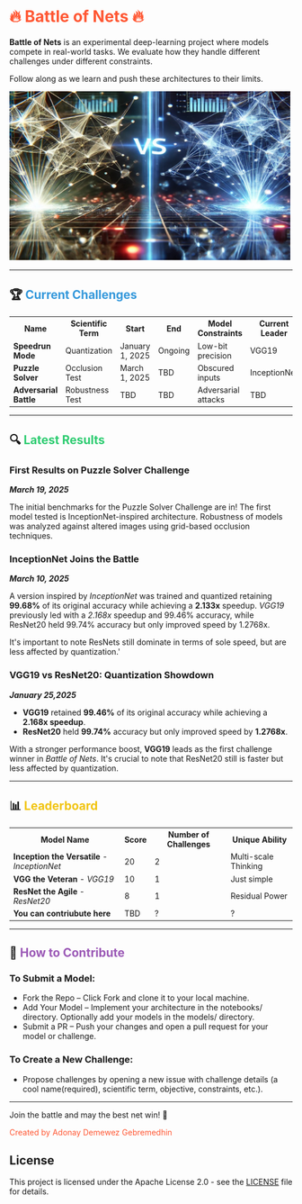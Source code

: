 # <span style="color:#ff5733;">🔥 Battle of Nets 🔥</span>

**Battle of Nets** is an experimental deep-learning project where models compete in real-world tasks. We evaluate how they handle different challenges under different constraints.

Follow along as we learn and push these architectures to their limits.

<img src="bn.jpg" alt="Logo" width="500" height="300">

---

## 🏆 <span style="color:#3498db;">Current Challenges</span>  

<table>
<tr>
<th>Name</th>
<th>Scientific Term</th>
<th>Start</th>
<th>End</th>
<th>Model Constraints</th>
<th>Current Leader</th>
</tr>
<tr>
<td><b>Speedrun Mode</b></td>
<td>Quantization</td>
<td>January 1, 2025</td>
<td>Ongoing</td>
<td>Low-bit precision</td>
<td>VGG19</td>
</tr>
<tr>
<td><b>Puzzle Solver</b></td>
<td>Occlusion Test</td>
<td>March 1, 2025</td>
<td>TBD</td>
<td>Obscured inputs</td>
<td>InceptionNet</td>
</tr>
<tr>
<td><b>Adversarial Battle</b></td>
<td>Robustness Test</td>
<td>TBD</td>
<td>TBD</td>
<td>Adversarial attacks</td>
<td>TBD</td>
</tr>
</table>

---

## 🔍 <span style="color:#2ecc71;">Latest Results</span>  

### **First Results on Puzzle Solver Challenge**
***March 19, 2025***

The initial benchmarks for the Puzzle Solver Challenge are in! The first model tested is InceptionNet-inspired architecture.
Robustness of models was analyzed against altered images using grid-based occlusion techniques.


### **InceptionNet Joins the Battle**
***March 10, 2025***

A version inspired by *InceptionNet* was trained and quantized retaining **99.68%** of its original accuracy while achieving a **2.133x** speedup. *VGG19* previously led with a *2.168x* speedup and 99.46% accuracy, while ResNet20 held 99.74% accuracy but only improved speed by 1.2768x.

It's important to note ResNets still dominate in terms of sole speed, but are less affected by quantization.'

### **VGG19 vs ResNet20: Quantization Showdown**                    
***January 25,2025***
- **VGG19** retained **99.46%** of its original accuracy while achieving a **2.168x speedup**.  
- **ResNet20** held **99.74%** accuracy but only improved speed by **1.2768x**.  

With a stronger performance boost, **VGG19** leads as the first challenge winner in *Battle of Nets*. It's crucial to note that ResNet20 still is faster but less affected by quantization.

---

## 📊 <span style="color:#f1c40f;">Leaderboard</span>  

<table>
<tr>
<th>Model Name</th>
<th>Score</th>
<th>Number of Challenges</th>
<th>Unique Ability</th>
</tr>
<tr>
  <td><b>Inception the Versatile</b> - <i>InceptionNet</i></td>
  <td>20</td>
  <td>2</td>
  <td>Multi-scale Thinking</td>
</tr>
<tr>
<td><b>VGG the Veteran</b> - <i>VGG19</i></td>
<td>10</td>
<td>1</td>
<td>Just simple</td>
</tr>

<tr>
<td><b>ResNet the Agile</b> - <i>ResNet20</i></td>
<td>8</td>
<td>1</td>
<td>Residual Power</td>
</tr>
<tr>
<td><b>You can contriubute here</b></td>
<td>TBD</td>
<td>?</td>
<td>?</td>
</tr>
</table>

---

## 🚀 <span style="color:#9b59b6;">How to Contribute</span> 
### To Submit a Model:
- Fork the Repo – Click Fork and clone it to your local machine.
- Add Your Model – Implement your architecture in the notebooks/ directory. Optionally add your models in the models/ directory.
- Submit a PR – Push your changes and open a pull request for your model or challenge.

### To Create a New Challenge:
- Propose challenges by opening a new issue with challenge details (a cool name(required), scientific term, objective, constraints, etc.).

<!-- ### Keep Engaged: 
Don't forget to test your model, track performance, and contribute to new challenges! -->

---


Join the battle and may the best net win! 🚀 

<span style="color:#ff5733;">Created by Adonay Demewez Gebremedhin </span>

## License  
This project is licensed under the Apache License 2.0 - see the [LICENSE](./LICENSE) file for details.
